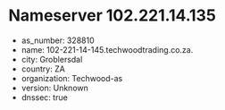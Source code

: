 # Nameserver 102.221.14.135

* as_number: 328810
* name: 102-221-14-145.techwoodtrading.co.za.
* city: Groblersdal
* country: ZA
* organization: Techwood-as
* version: Unknown
* dnssec: true
